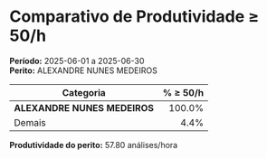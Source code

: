 # Comparativo de Produtividade ≥ 50/h

**Período:** 2025-06-01 a 2025-06-30  
**Perito:** ALEXANDRE NUNES MEDEIROS

| Categoria   | % ≥ 50/h |
|-------------|-------------------:|
| **ALEXANDRE NUNES MEDEIROS** | 100.0%        |
| Demais      | 4.4%  |

**Produtividade do perito:** 57.80 análises/hora
